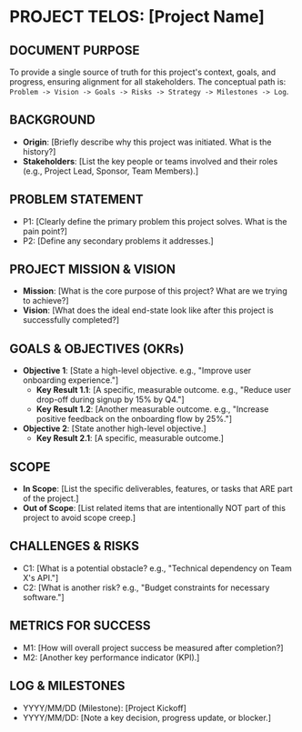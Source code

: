 
# PROJECT TELOS: [Project Name]

## DOCUMENT PURPOSE

To provide a single source of truth for this project's context, goals, and progress, ensuring alignment for all stakeholders. The conceptual path is: `Problem -> Vision -> Goals -> Risks -> Strategy -> Milestones -> Log`.

## BACKGROUND

- **Origin**: [Briefly describe why this project was initiated. What is the history?]
- **Stakeholders**: [List the key people or teams involved and their roles (e.g., Project Lead, Sponsor, Team Members).]

## PROBLEM STATEMENT

- P1: [Clearly define the primary problem this project solves. What is the pain point?]
- P2: [Define any secondary problems it addresses.]

## PROJECT MISSION & VISION

- **Mission**: [What is the core purpose of this project? What are we trying to achieve?]
- **Vision**: [What does the ideal end-state look like after this project is successfully completed?]

## GOALS & OBJECTIVES (OKRs)

- **Objective 1**: [State a high-level objective. e.g., "Improve user onboarding experience."] 
  - **Key Result 1.1**: [A specific, measurable outcome. e.g., "Reduce user drop-off during signup by 15% by Q4."]
  - **Key Result 1.2**: [Another measurable outcome. e.g., "Increase positive feedback on the onboarding flow by 25%."]
- **Objective 2**: [State another high-level objective.] 
  - **Key Result 2.1**: [A specific, measurable outcome.]

## SCOPE

- **In Scope**: [List the specific deliverables, features, or tasks that ARE part of the project.]
- **Out of Scope**: [List related items that are intentionally NOT part of this project to avoid scope creep.]

## CHALLENGES & RISKS

- C1: [What is a potential obstacle? e.g., "Technical dependency on Team X's API."]
- C2: [What is another risk? e.g., "Budget constraints for necessary software."]

## METRICS FOR SUCCESS

- M1: [How will overall project success be measured after completion?]
- M2: [Another key performance indicator (KPI).]

## LOG & MILESTONES

- YYYY/MM/DD (Milestone): [Project Kickoff]
- YYYY/MM/DD: [Note a key decision, progress update, or blocker.]